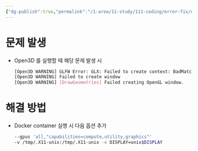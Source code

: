 ```yaml
---
{"dg-publish":true,"permalink":"/1-area/11-study/111-coding/error-fix/open3-d-warning-glfw-error/","tags":["Study/Coding/solution"],"noteIcon":"","created":"2024-07-09, 17:13"}
---
```


# 문제 발생
- Open3D 를 실행할 때 해당 문제 발생 시
	```bash
	[Open3D WARNING] GLFW Error: GLX: Failed to create context: BadMatch (invalid parameter attributes)
	[Open3D WARNING] Failed to create window
	[Open3D WARNING] [DrawGeometries] Failed creating OpenGL window.
	```

# 해결 방법
- Docker container 실행 시 다음 옵션 추가
	```bash
	--gpus 'all,"capabilities=compute,utility,graphics"'
	-v /tmp/.X11-unix:/tmp/.X11-unix -e DISPLAY=unix$DISPLAY
	```

